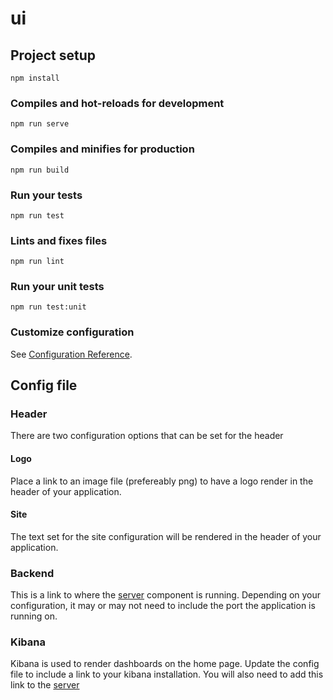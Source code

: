 # ui

## Project setup
```
npm install
```

### Compiles and hot-reloads for development
```
npm run serve
```

### Compiles and minifies for production
```
npm run build
```

### Run your tests
```
npm run test
```

### Lints and fixes files
```
npm run lint
```

### Run your unit tests
```
npm run test:unit
```

### Customize configuration
See [Configuration Reference](https://cli.vuejs.org/config/).

## Config file

### Header
There are two configuration options that can be set for the header

#### Logo
Place a link to an image file (prefereably png) to have a logo render in the header of your application.

#### Site
The text set for the site configuration will be rendered in the header of your application.

### Backend
This is a link to where the [server](https://github.com/iHRIS/iHRIS/tree/master/server) component is running. Depending on your configuration, it may or may not need to include the port the application is running on.

### Kibana
Kibana is used to render dashboards on the home page. Update the config file to include a link to your kibana installation. You will also need to add this link to the [server](https://github.com/iHRIS/iHRIS/tree/master/server)
